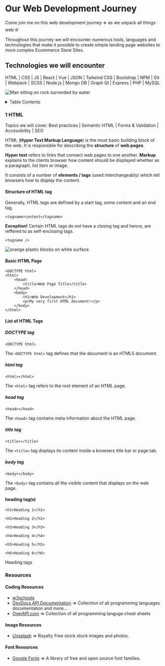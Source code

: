 # Our Web Development Journey

Come join me on this web development journey :airplane: as we unpack all things web :globe_with_meridians:

Throughout this journey we will encounter numerous tools, languages and technologies that make it possible to create simple landing page websites to more complex Ecommerce Store Sites.

## Technologies we will encounter

HTML | CSS | JS | React | Vue | JSON | Tailwind CSS | Bootstrap | NPM | Git | Webpack | SCSS | Node.js | Mongo DB | Graph Ql | Express | PHP | MySQL

![Man sitting on rock surronded by water](https://images.unsplash.com/photo-1526779259212-939e64788e3c?ixlib=rb-1.2.1&ixid=MnwxMjA3fDB8MHxwaG90by1wYWdlfHx8fGVufDB8fHx8&auto=format&fit=crop&w=874&q=80)

<details>
<summary>Table Contents</summary>

1. HTML


2. CSS


3. Bootstrap


4. Tailwind CSS


5. SCSS


6. JS


7. JSON


8. NPM


9. Vue


10. React


11. Webpack


12. Node.js


13. Express


14. Mongo DB


15. Graph Ql

</details>

### 1 HTML

Topics we will cover: Best practices | Semantic HTML | Forms & Validation | Accessibility | SEO

HTML (**Hyper Text Markup Language**) is the most basic building block of the web. It is responsible for describing the **structure** of **web pages**. 

**Hyper text** refers to links that connect web pages to one another. **Markup** explains to the clients browser how content should be displayed whether as a paragraph, list item or image.

It consists of a number of **elements / tags** (used interchangeably) which tell browsers how to display the content.

#### Structure of HTML tag

Generally, HTML tags are defined by a start tag, some content and an end tag.

`<tagname>content</tagname>`

**Exception!** Certain HTML tags do not have a closing tag and hence, are reffered to as self-enclosing tags.

`<tagname />`

![orange plastic blocks on white surface](https://images.unsplash.com/photo-1621839673705-6617adf9e890?ixid=MnwxMjA3fDB8MHxzZWFyY2h8M3x8aHRtbHxlbnwwfHwwfHw%3D&ixlib=rb-1.2.1&auto=format&fit=crop&w=500&q=60)

#### Basic HTML Page

```
<DOCTYPE html>
<html>
	<head>
		<title>Web Page Title</title>
	</head>
	<body>
		<h1>Web Development</h1>
		<p>My very first HTML document!</p>
	</body>
</html>
```

#### List of HTML Tags

##### DOCTYPE tag

`<DOCTYPE html>`

The `<DOCTYPE html>` tag defines that the document is an HTML5 document.

##### html tag

`<html></html>`

The `<html>` tag refers to the root element of an HTML page.

##### head tag

`<head></head>`

The `<head>` tag contains meta information about the HTML page.

##### title tag

`<title></title>`

The `<title>` tag displays its content inside a browsers title bar or page tab.

##### body tag

`<body></body>`

The `<body>` tag contains all the visible content that displays on the web page.

#### heading tag(s)
`<h1>Heading 1</h1>`

`<h2>Heading 2</h2>`

`<h3>Heading 3</h3>`

`<h4>Heading 4</h4>`

`<h5>Heading 5</h5>`

`<h6>Heading 6</h6>`

Heading tags 


### Resources

#### Coding Resources

- [w3schools](https://www.w3schools.com/)
- [DevDocs API Documentation](https://devdocs.io/) => Collection of all programming languages documentation and more...
- [OverAPI.com](https://overapi.com/) => Collection of all programming languge cheat sheets

#### Image Resources

- [Unsplash](https://unsplash.com/) => Royalty Free stock stock images and photos.

#### Font Resources

- [Google Fonts](https://fonts.google.com/) => A library of free and open source font families.
